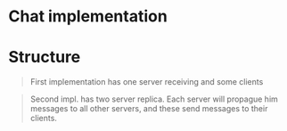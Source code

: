 Chat implementation
===================

# Structure #
> First implementation has one server receiving and some clients

> Second impl. has two server replica. 
Each server will propague him messages to all other servers, and these send messages to their clients.



